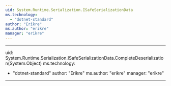 ```yaml
---
uid: System.Runtime.Serialization.ISafeSerializationData
ms.technology: 
  - "dotnet-standard"
author: "Erikre"
ms.author: "erikre"
manager: "erikre"
---
```


---
uid: System.Runtime.Serialization.ISafeSerializationData.CompleteDeserialization(System.Object)
ms.technology: 
  - "dotnet-standard"
author: "Erikre"
ms.author: "erikre"
manager: "erikre"
---
